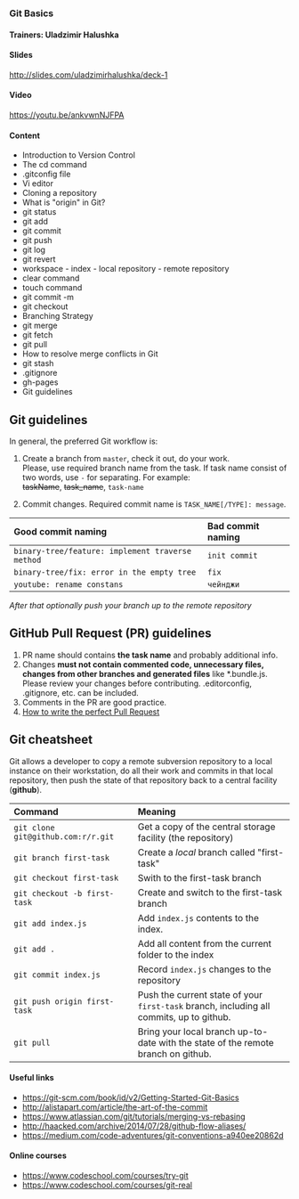 ### Git Basics

#### Trainers: Uladzimir Halushka

#### Slides 

http://slides.com/uladzimirhalushka/deck-1

#### Video

https://youtu.be/ankvwnNJFPA

#### Content
- Introduction to Version Control
- The cd command
- .gitconfig file
- Vi editor
- Cloning a repository
- What is "origin" in Git?
- git status
- git add
- git commit
- git push
- git log
- git revert
- workspace - index - local repository - remote repository
- clear command 
- touch command
- git commit -m
- git checkout 
- Branching Strategy
- git merge 
- git fetch
- git pull
- How to resolve merge conflicts in Git
- git stash
- .gitignore
- gh-pages
- Git guidelines

## Git guidelines
In general, the preferred Git workflow is:

1. Create a branch from `master`, check it out, do your work.  
Please, use required branch name from the task. If task name consist of two words, use `-` for separating. For example:  
~~taskName~~, ~~task_name~~, `task-name`

2. Commit changes. Required commit name is `TASK_NAME[/TYPE]: message`.  

| Good commit naming  |Bad commit naming|  
|:--------------------|:----------------|
|`binary-tree/feature: implement traverse method`|  `init commit`   |
|`binary-tree/fix: error in the empty tree`|`fix`|
|`youtube: rename constans`|`чейнджи`|

_After that optionally push your branch up to the remote repository_



## GitHub Pull Request (PR) guidelines

1. PR name should contains **the task name** and probably additional info.
2. Changes **must not contain commented code, unnecessary files, changes from other branches and generated files** like *.bundle.js. Please review your changes before contributing. .editorconfig, .gitignore, etc. can be included.
3. Comments in the PR are good practice.
4. [How to write the perfect Pull Request](https://github.com/blog/1943-how-to-write-the-perfect-pull-request)



## Git cheatsheet  
Git allows a developer to copy a remote subversion repository to a local instance on their workstation, do all their work and commits in that local repository, then push the state of that repository back to a central facility (**github**).  

| Command |Meaning|  
|:--------------------|:----------------|
|`git clone git@github.com:r/r.git`| Get a copy of the central storage facility (the repository)   |
|`git branch first-task`|Create a _local_ branch called "first-task" |
|`git checkout first-task`  |Swith to the first-task branch |
|`git checkout -b first-task`  |Create and switсh to the first-task branch |
|`git add index.js`  |Add `index.js` contents to the index.|
|`git add .`  |Add all content from the current folder to the index|
|`git commit index.js`  |Record `index.js` changes to the repository|
|`git push origin first-task`  |Push the current state of your `first-task` branch, including all commits, up to github.|
|`git pull`  |Bring your local branch up-to-date with the state of the remote branch on github.|


#### Useful links 
-  https://git-scm.com/book/id/v2/Getting-Started-Git-Basics
-  http://alistapart.com/article/the-art-of-the-commit
-  https://www.atlassian.com/git/tutorials/merging-vs-rebasing
-  http://haacked.com/archive/2014/07/28/github-flow-aliases/
-  https://medium.com/code-adventures/git-conventions-a940ee20862d

#### Online courses
- https://www.codeschool.com/courses/try-git
- https://www.codeschool.com/courses/git-real
